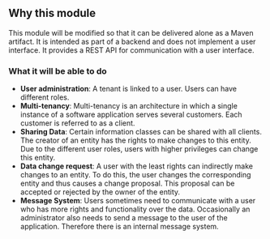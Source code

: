 ## Why this module
This module will be modified so that it can be delivered alone as a Maven artifact. It is intended as part of a backend and does not implement a user interface. It provides a REST API for communication with a user interface.

### What it will be able to do
- **User administration**: A tenant is linked to a user. Users can have different roles.
- **Multi-tenancy**: Multi-tenancy is an architecture in which a single instance of a software application serves several customers. Each customer is referred to as a client.
- **Sharing Data**: Certain information classes can be shared with all clients. The creator of an entity has the rights to make changes to this entity. Due to the different user roles, users with higher privileges can change this entity. 
- **Data change request**: A user with the least rights can indirectly make changes to an entity. To do this, the user changes the corresponding entity and thus causes a change proposal. This proposal can be accepted or rejected by the owner of the entity.
- **Message System**: Users sometimes need to communicate with a user who has more rights and functionality over the data. Occasionally an administrator also needs to send a message to the user of the application. Therefore there is an internal message system. 